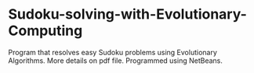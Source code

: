 # Sudoku-solving-with-Evolutionary-Computing
Program that resolves easy Sudoku problems using Evolutionary Algorithms. More details on pdf file. Programmed using NetBeans.
